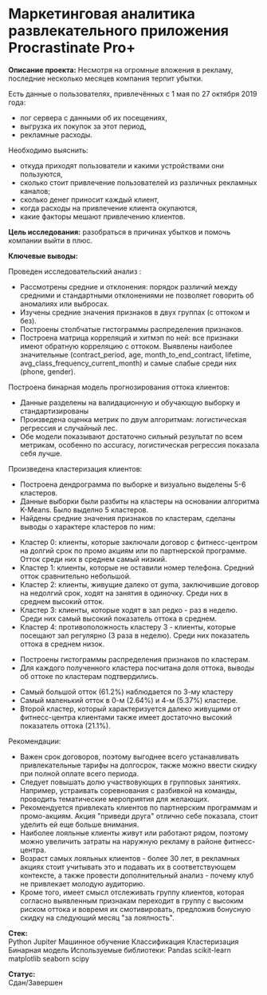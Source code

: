 # Маркетинговая аналитика развлекательного приложения Procrastinate Pro+

**Описание проекта:** Несмотря на огромные вложения в рекламу, последние несколько месяцев компания терпит убытки.

Есть данные о пользователях, привлечённых с 1 мая по 27 октября 2019 года:
* лог сервера с данными об их посещениях,
* выгрузка их покупок за этот период,
* рекламные расходы.

Необходимо выяснить:
* откуда приходят пользователи и какими устройствами они пользуются,
* сколько стоит привлечение пользователей из различных рекламных каналов;
* сколько денег приносит каждый клиент,
* когда расходы на привлечение клиента окупаются,
* какие факторы мешают привлечению клиентов.

**Цель исследования:** разобраться в причинах убытков и помочь компании выйти в плюс.

**Ключевые выводы:**

Проведен исследовательский анализ :

* Рассмотрены средние и отклонения: порядок различий между средними и стандартными отклонениями не позволяет говорить об аномалиях или выбросах.
* Изучены средние значения признаков в двух группах (с оттоком и без).
* Построены столбчатые гистограммы распределения признаков.
* Построена матрица корреляций и хитмэп по ней: все признаки имеют обратную корреляцию с оттоком. Выявлены наиболее значительные (contract_period, age, month_to_end_contract, lifetime, avg_class_frequency_current_month) и самые слабые среди них (phone, gender).

Построена бинарная модель прогнозирования оттока клиентов:
* Данные разделены на валидационную и обучающую выборку и стандартизированы
* Произведена оценка метрик по двум алгоритмам: логистическая регрессия и случайный лес.
* Обе модели показывают достаточно сильный результат по всем метрикам, особенно по accuracy, логистическая регрессия показала себя лучше.

Произведена кластеризация клиентов:
* Построена дендрограмма по выборке и визуально выделены 5-6 кластеров.
* Данные выборки были разбиты на кластеры на основании алгоритма K-Means. Было выделно 5 кластеров.
* Найдены средние значения признаков по кластерам, сделаны выводы о характере кластеров по ним: 
 + Кластер 0: клиенты, которые заключали договор с фитнесс-центром на долгий срок по промо акциям или по партнерской программе. Отток среди них в среднем самый низкий.
 + Кластер 1: клиенты, которые не оставили номер телефона. Средний отток сравнительно небольшой.
 + Кластер 2: клиенты, живущие далеко от gymа, заключившие договор на недолгий срок, ходят на занятия в одиночку. Среди них в среднем высокий отток.
 + Кластер 3: клиенты, которые ходят в зал редко - раз в неделю. Среди них самый высокий показатель оттока в среднем.
 + Кластер 4: противоположность кластеру 3 - клиенты, которые посещают зал регулярно (3 раза в неделю). Среди них показатель оттока в среднем низок.
* Построены гистограммы распределения признаков по кластерам.
* Для каждого полученного кластера посчитана доля оттока, выводы об оттоке по кластерам подтвердились. 
 + Самый большой отток (61.2%) наблюдается по 3-му кластеру 
 + Самый маленький отток в 0-м (2.64%) и 4-м (5.37%) кластере. 
 + Второй кластер, который характеризуется далеко живущими от фитнесс-центра клиентами также имеет достаточно высокий показатель оттока (21.1%).

Рекомендации:

* Важен срок договоров, поэтому выгоднее всего устанавливать привлекательные тарифы на долгосрок, также можно ввести скидку при полной оплате всего периода.  
* Следует повышать долю участвовующих в групповых занятиях. Например, устраивать соревнования с разбивкой на команды, проводить тематические мероприятия для желающих. 
* Рекомендуется привлекать клиентов по партнерским программам и промо-акциям. Акция "приведи друга" отлично себе показала, стоит уделить ей еще больше внимания.
* Наиболее лояльные клиенты живут или работают рядом, поэтому можно увеличить затраты на наружную рекламу в районе фитнесс-центра. 
* Возраст самых лояльных клиентов - более 30 лет, в рекламных акциях стоит учитывать это и подавать их в соответствующем контексте, а также провести дополнительный анализ - почему клуб не привлекает молодую аудиторию.
* Кроме того, имеет смысл отслеживать группу клиентов, которая согласно выявленным признакам переходит в группу с высоким риском оттока и вовремя их смотивировать, предложив бонусную скидку на следующий месяц "за лоялность".

**Стек:**<br>
Python Jupiter Машинное обучение Классификация Кластеризация Бинарная модель
Используемые библиотеки: Pandas scikit-learn matplotlib seaborn scipy
 
**Статус:**<br>
Сдан/Завершен